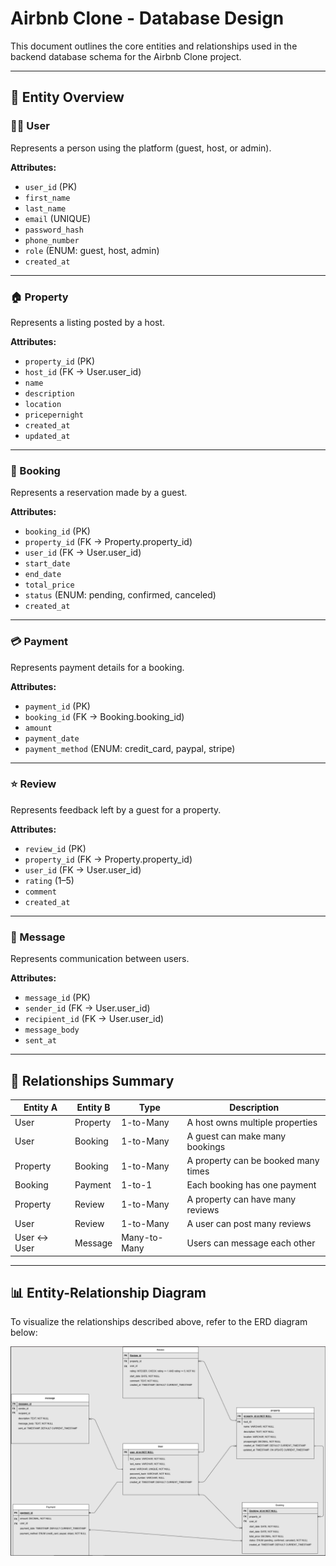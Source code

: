 # Airbnb Clone - Database Design

This document outlines the core entities and relationships used in the backend database schema for the Airbnb Clone project.

---

## 📘 Entity Overview

### 🧑‍💼 User
Represents a person using the platform (guest, host, or admin).

**Attributes:**
- `user_id` (PK)
- `first_name`
- `last_name`
- `email` (UNIQUE)
- `password_hash`
- `phone_number`
- `role` (ENUM: guest, host, admin)
- `created_at`

---

### 🏠 Property
Represents a listing posted by a host.

**Attributes:**
- `property_id` (PK)
- `host_id` (FK → User.user_id)
- `name`
- `description`
- `location`
- `pricepernight`
- `created_at`
- `updated_at`

---

### 📅 Booking
Represents a reservation made by a guest.

**Attributes:**
- `booking_id` (PK)
- `property_id` (FK → Property.property_id)
- `user_id` (FK → User.user_id)
- `start_date`
- `end_date`
- `total_price`
- `status` (ENUM: pending, confirmed, canceled)
- `created_at`

---

### 💳 Payment
Represents payment details for a booking.

**Attributes:**
- `payment_id` (PK)
- `booking_id` (FK → Booking.booking_id)
- `amount`
- `payment_date`
- `payment_method` (ENUM: credit_card, paypal, stripe)

---

### ⭐ Review
Represents feedback left by a guest for a property.

**Attributes:**
- `review_id` (PK)
- `property_id` (FK → Property.property_id)
- `user_id` (FK → User.user_id)
- `rating` (1–5)
- `comment`
- `created_at`

---

### 💬 Message
Represents communication between users.

**Attributes:**
- `message_id` (PK)
- `sender_id` (FK → User.user_id)
- `recipient_id` (FK → User.user_id)
- `message_body`
- `sent_at`

---

## 🔗 Relationships Summary

| Entity A     | Entity B     | Type         | Description                           |
|--------------|--------------|--------------|---------------------------------------|
| User         | Property     | 1-to-Many    | A host owns multiple properties       |
| User         | Booking      | 1-to-Many    | A guest can make many bookings        |
| Property     | Booking      | 1-to-Many    | A property can be booked many times   |
| Booking      | Payment      | 1-to-1       | Each booking has one payment          |
| Property     | Review       | 1-to-Many    | A property can have many reviews      |
| User         | Review       | 1-to-Many    | A user can post many reviews          |
| User ↔ User  | Message      | Many-to-Many | Users can message each other          |

---

## 📊 Entity-Relationship Diagram

To visualize the relationships described above, refer to the ERD diagram below:

![ERD](ERD.png)

